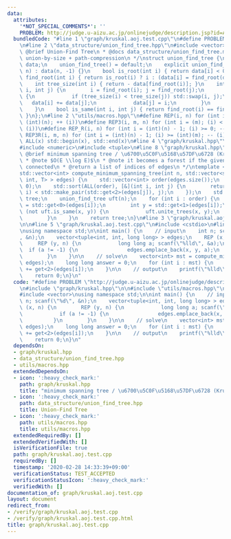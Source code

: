 ```yaml
---
data:
  attributes:
    '*NOT_SPECIAL_COMMENTS*': ''
    PROBLEM: http://judge.u-aizu.ac.jp/onlinejudge/description.jsp?id=ALDS1_12_A
  bundledCode: "#line 1 \"graph/kruskal.aoj.test.cpp\"\n#define PROBLEM \"http://judge.u-aizu.ac.jp/onlinejudge/description.jsp?id=ALDS1_12_A\"\
    \n#line 2 \"data_structure/union_find_tree.hpp\"\n#include <vector>\n\n/**\n *\
    \ @brief Union-Find Tree\n * @docs data_structure/union_find_tree.md\n * @note\
    \ union-by-size + path-compression\n */\nstruct union_find_tree {\n    std::vector<int>\
    \ data;\n    union_find_tree() = default;\n    explicit union_find_tree(std::size_t\
    \ n) : data(n, -1) {}\n    bool is_root(int i) { return data[i] < 0; }\n    int\
    \ find_root(int i) { return is_root(i) ? i : (data[i] = find_root(data[i])); }\n\
    \    int tree_size(int i) { return - data[find_root(i)]; }\n    int unite_trees(int\
    \ i, int j) {\n        i = find_root(i); j = find_root(j);\n        if (i != j)\
    \ {\n            if (tree_size(i) < tree_size(j)) std::swap(i, j);\n         \
    \   data[i] += data[j];\n            data[j] = i;\n        }\n        return i;\n\
    \    }\n    bool is_same(int i, int j) { return find_root(i) == find_root(j);\
    \ }\n};\n#line 2 \"utils/macros.hpp\"\n#define REP(i, n) for (int i = 0; (i) <\
    \ (int)(n); ++ (i))\n#define REP3(i, m, n) for (int i = (m); (i) < (int)(n); ++\
    \ (i))\n#define REP_R(i, n) for (int i = (int)(n) - 1; (i) >= 0; -- (i))\n#define\
    \ REP3R(i, m, n) for (int i = (int)(n) - 1; (i) >= (int)(m); -- (i))\n#define\
    \ ALL(x) std::begin(x), std::end(x)\n#line 4 \"graph/kruskal.hpp\"\n#include <algorithm>\n\
    #include <numeric>\n#include <tuple>\n#line 8 \"graph/kruskal.hpp\"\n\n/**\n *\
    \ @brief minimum spanning tree / \u6700\u5C0F\u5168\u57DF\u6728 (Kruskal's method)\n\
    \ * @note $O(E \\log E)$\n * @note it becomes a forest if the given graph is not\
    \ connected\n * @return a list of indices of edges\n */\ntemplate <typename T>\n\
    std::vector<int> compute_minimum_spanning_tree(int n, std::vector<std::tuple<int,\
    \ int, T> > edges) {\n    std::vector<int> order(edges.size());\n    std::iota(ALL(order),\
    \ 0);\n    std::sort(ALL(order), [&](int i, int j) {\n        return std::make_pair(std::get<2>(edges[i]),\
    \ i) < std::make_pair(std::get<2>(edges[j]), j);\n    });\n    std::vector<int>\
    \ tree;\n    union_find_tree uft(n);\n    for (int i : order) {\n        int x\
    \ = std::get<0>(edges[i]);\n        int y = std::get<1>(edges[i]);\n        if\
    \ (not uft.is_same(x, y)) {\n            uft.unite_trees(x, y);\n            tree.push_back(i);\n\
    \        }\n    }\n    return tree;\n}\n#line 3 \"graph/kruskal.aoj.test.cpp\"\
    \n\n#line 5 \"graph/kruskal.aoj.test.cpp\"\n#include <cstdio>\n#line 7 \"graph/kruskal.aoj.test.cpp\"\
    \nusing namespace std;\n\nint main() {\n    // input\n    int n; scanf(\"%d\"\
    , &n);\n    vector<tuple<int, int, long long> > edges;\n    REP (x, n) {\n   \
    \     REP (y, n) {\n            long long a; scanf(\"%lld\", &a);\n          \
    \  if (a != -1) {\n                edges.emplace_back(x, y, a);\n            }\n\
    \        }\n    }\n\n    // solve\n    vector<int> mst = compute_minimum_spanning_tree(n,\
    \ edges);\n    long long answer = 0;\n    for (int i : mst) {\n        answer\
    \ += get<2>(edges[i]);\n    }\n\n    // output\n    printf(\"%lld\\n\", answer);\n\
    \    return 0;\n}\n"
  code: "#define PROBLEM \"http://judge.u-aizu.ac.jp/onlinejudge/description.jsp?id=ALDS1_12_A\"\
    \n#include \"graph/kruskal.hpp\"\n\n#include \"utils/macros.hpp\"\n#include <cstdio>\n\
    #include <vector>\nusing namespace std;\n\nint main() {\n    // input\n    int\
    \ n; scanf(\"%d\", &n);\n    vector<tuple<int, int, long long> > edges;\n    REP\
    \ (x, n) {\n        REP (y, n) {\n            long long a; scanf(\"%lld\", &a);\n\
    \            if (a != -1) {\n                edges.emplace_back(x, y, a);\n  \
    \          }\n        }\n    }\n\n    // solve\n    vector<int> mst = compute_minimum_spanning_tree(n,\
    \ edges);\n    long long answer = 0;\n    for (int i : mst) {\n        answer\
    \ += get<2>(edges[i]);\n    }\n\n    // output\n    printf(\"%lld\\n\", answer);\n\
    \    return 0;\n}\n"
  dependsOn:
  - graph/kruskal.hpp
  - data_structure/union_find_tree.hpp
  - utils/macros.hpp
  extendedDependsOn:
  - icon: ':heavy_check_mark:'
    path: graph/kruskal.hpp
    title: "minimum spanning tree / \u6700\u5C0F\u5168\u57DF\u6728 (Kruskal's method)"
  - icon: ':heavy_check_mark:'
    path: data_structure/union_find_tree.hpp
    title: Union-Find Tree
  - icon: ':heavy_check_mark:'
    path: utils/macros.hpp
    title: utils/macros.hpp
  extendedRequiredBy: []
  extendedVerifiedWith: []
  isVerificationFile: true
  path: graph/kruskal.aoj.test.cpp
  requiredBy: []
  timestamp: '2020-02-28 14:33:39+09:00'
  verificationStatus: TEST_ACCEPTED
  verificationStatusIcon: ':heavy_check_mark:'
  verifiedWith: []
documentation_of: graph/kruskal.aoj.test.cpp
layout: document
redirect_from:
- /verify/graph/kruskal.aoj.test.cpp
- /verify/graph/kruskal.aoj.test.cpp.html
title: graph/kruskal.aoj.test.cpp
---
```


